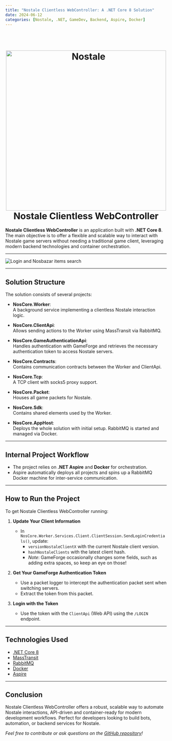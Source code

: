 ```yaml
---
title: "Nostale Clientless WebController: A .NET Core 8 Solution"
date: 2024-06-12
categories: [Nostale, .NET, GameDev, Backend, Aspire, Docker]
---
```


<h1 align="center">
  <br>
  <img src="https://secure-asset-delivery.gameforge.com/partnersite_live_product/81854f0b-0698-4507-bcae-59b909e2f1f0/11EZuBbI9Ss_big.jpg" alt="Nostale" width="500">
  <br>
  Nostale Clientless WebController
  <br>
</h1>

**Nostale Clientless WebController** is an application built with **.NET Core 8**. The main objective is to offer a flexible and scalable way to interact with Nostale game servers without needing a traditional game client, leveraging modern backend technologies and container orchestration.

---

<img src="https://ntdev.tech/Assets/Projects/NostaleClientLessWebController/Poc.gif" alt="Login and Nosbazar items search" title="Login and Nosbazar items search"/>

---

## Solution Structure

The solution consists of several projects:

- **NosCore.Worker**:  
  A background service implementing a clientless Nostale interaction logic.

- **NosCore.ClientApi**:  
  Allows sending actions to the Worker using MassTransit via RabbitMQ.

- **NosCore.GameAuthenticationApi**:  
  Handles authentication with GameForge and retrieves the necessary authentication token to access Nostale servers.

- **NosCore.Contracts**:  
  Contains communication contracts between the Worker and ClientApi.

- **NosCore.Tcp**:  
  A TCP client with socks5 proxy support.

- **NosCore.Packet**:  
  Houses all game packets for Nostale.

- **NosCore.Sdk**:  
  Contains shared elements used by the Worker.

- **NosCore.AppHost**:  
  Deploys the whole solution with initial setup. RabbitMQ is started and managed via Docker.

---

## Internal Project Workflow

- The project relies on **.NET Aspire** and **Docker** for orchestration.
- Aspire automatically deploys all projects and spins up a RabbitMQ Docker machine for inter-service communication.

---

## How to Run the Project

To get Nostale Clientless WebController running:

1. **Update Your Client Information**  
   - In `NosCore.Worker.Services.Client.ClientSession.SendLoginCredentials()`, update:
     - `versionNostaleClientX` with the current Nostale client version.
     - `hashNostaleClients` with the latest client hash.
     - *Note*: GameForge occasionally changes some fields, such as adding extra spaces, so keep an eye on those!

2. **Get Your GameForge Authentication Token**  
   - Use a packet logger to intercept the authentication packet sent when switching servers.
   - Extract the token from this packet.

3. **Login with the Token**  
   - Use the token with the `ClientApi` (Web API) using the `/LOGIN` endpoint.

---

## Technologies Used

- [.NET Core 8](https://dotnet.microsoft.com/)
- [MassTransit](https://masstransit-project.com/)
- [RabbitMQ](https://www.rabbitmq.com/)
- [Docker](https://www.docker.com/)
- [Aspire](https://github.com/dotnet/aspire)

---

## Conclusion

Nostale Clientless WebController offers a robust, scalable way to automate Nostale interactions, API-driven and container-ready for modern development workflows. Perfect for developers looking to build bots, automation, or backend services for Nostale.

*Feel free to contribute or ask questions on the [GitHub repository](https://github.com/RomainM4/Nostale-Clientless-WebController)!*
